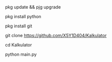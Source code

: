 pkg update && pjg upgrade

pkg install python

pkg install git 

git clone https://github.com/X5Y1D404/Kalkulator

cd Kalkulator

python main.py
